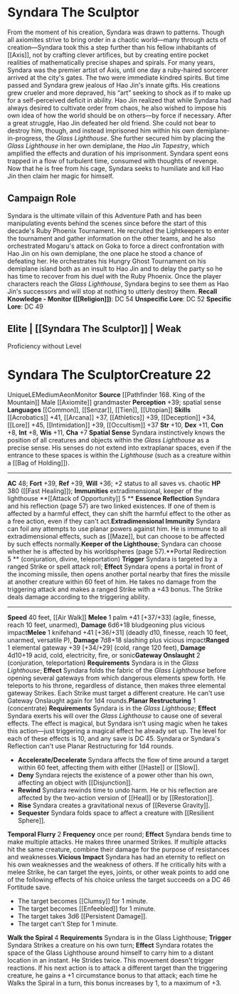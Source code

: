 ﻿---
ac: '48'
alignment: LE
all_resistance: null
burrow_speed: null
charisma: '+7'
climb_speed: null
constitution: '+8'
creature_ability:
- Attack of Opportunity
- Essence Reflection
- Extradimensional Immunity
- Gateway Onslaught
- Keeper of the Lighthouse
- Planar Restructuring
- Portal Redirection
- Spatial Sense
- Temporal Flurry
- Vicious Impact
- Walk the Spiral
creature_family: null
description: "From the moment of his creation, Syndara was drawn to patterns. Though\
  \ all axiomites strive to bring order in a chaotic world\u2014many through acts\
  \ of creation\u2014Syndara took this a step further than his fellow inhabitants\
  \ of [[DATABASE/plane/Axis|Axis]] , not by crafting clever artifices, but by creating\
  \ entire pocket realities of mathematically precise shapes and spirals. For many\
  \ years, Syndara was the premier artist of Axis, until one day a ruby-haired sorcerer\
  \ arrived at the city's gates.<br/><br/> The two were immediate kindred spirits.\
  \ But time passed and Syndara grew jealous of Hao Jin's innate gifts. His creations\
  \ grew crueler and more depraved, his \u201Cart\u201D seeking to shock as if to\
  \ make up for a self-perceived deficit in ability. Hao Jin realized that while Syndara\
  \ had always desired to cultivate order from chaos, he also wished to impose his\
  \ own idea of how the world should be on others\u2014by force if necessary. After\
  \ a great struggle, Hao Jin defeated her old friend. She could not bear to destroy\
  \ him, though, and instead imprisoned him within his own demiplane-in-progress,\
  \ the <i>Glass Lighthouse</i>. She further secured him by placing the <i>Glass Lighthouse</i>\
  \ in her own demiplane, the <i>Hao Jin Tapestry</i>, which amplified the effects\
  \ and duration of his imprisonment. Syndara spent eons trapped in a flow of turbulent\
  \ time, consumed with thoughts of revenge. Now that he is free from his cage, Syndara\
  \ seeks to humiliate and kill Hao Jin then claim her magic for himself."
dexterity: '+11'
element: null
fly_speed: null
fortitude: '+39'
hp: 380 ( fast healing 20 )
id: '1530'
immunity:
- '[[DATABASE/trait/Extradimensional|extradimensional]]'
- keeper of the lighthouse
intelligence: '+8'
land_speed: '40'
language:
- '[[DATABASE/language/Common|Common]]'
- '[[DATABASE/language/Senzar|Senzar]]'
- '[[DATABASE/language/Tien|Tien]]'
- '[[DATABASE/language/Utopian|Utopian]]'
level: '22'
max_speed: '40'
name: Syndara The Sculptor
perception: '+39'
rarity: Unique
reflex: '+39'
resistance: null
rus_type_level: null
sense:
- spatial sense
size: Medium
skill:
- '[[DATABASE/skill/Acrobatics|Acrobatics]] +41'
- '[[DATABASE/skill/Arcana|Arcana]] +37'
- '[[DATABASE/skill/Athletics|Athletics]] +39'
- '[[DATABASE/skill/Deception|Deception]] +34'
- '[[DATABASE/skill/Lore|Demiplane Lore]] +45'
- '[[DATABASE/skill/Intimidation|Intimidation]] +39'
- '[[DATABASE/skill/Occultism|Occultism]] +37'
source: '[[DATABASE/source/Pathfinder 168. King of the Mountain|Pathfinder #168: King
  of the Mountain]]'
speed:
- 40 feet
- '[[DATABASE/spell/Air Walk|air walk]]'
spell: null
strength: '+10'
strength_req: '10'
strongest_save:
- Fortitude
- Reflex
swim_speed: null
trait:
- '[[DATABASE/trait/Aeon|Aeon]]'
- '[[DATABASE/trait/Monitor|Monitor]]'
- '[[DATABASE/trait/Unique|Unique]]'
type: Creature
vision: null
weakest_save:
- Will
weakness: null
will: '+36'
wisdom: '+11'

---
# Syndara The Sculptor

From the moment of his creation, Syndara was drawn to patterns. Though all axiomites strive to bring order in a chaotic world—many through acts of creation—Syndara took this a step further than his fellow inhabitants of [[Axis]], not by crafting clever artifices, but by creating entire pocket realities of mathematically precise shapes and spirals. For many years, Syndara was the premier artist of Axis, until one day a ruby-haired sorcerer arrived at the city's gates.
 The two were immediate kindred spirits. But time passed and Syndara grew jealous of Hao Jin's innate gifts. His creations grew crueler and more depraved, his “art” seeking to shock as if to make up for a self-perceived deficit in ability. Hao Jin realized that while Syndara had always desired to cultivate order from chaos, he also wished to impose his own idea of how the world should be on others—by force if necessary. After a great struggle, Hao Jin defeated her old friend. She could not bear to destroy him, though, and instead imprisoned him within his own demiplane-in-progress, the _Glass Lighthouse_. She further secured him by placing the _Glass Lighthouse_ in her own demiplane, the _Hao Jin Tapestry_, which amplified the effects and duration of his imprisonment. Syndara spent eons trapped in a flow of turbulent time, consumed with thoughts of revenge. Now that he is free from his cage, Syndara seeks to humiliate and kill Hao Jin then claim her magic for himself.

## Campaign Role

Syndara is the ultimate villain of this Adventure Path and has been manipulating events behind the scenes since before the start of this decade's Ruby Phoenix Tournament. He recruited the Lightkeepers to enter the tournament and gather information on the other teams, and he also orchestrated Mogaru's attack on Goka to force a direct confrontation with Hao Jin on his own demiplane, the one place he stood a chance of defeating her. He orchestrates his Hungry Ghost Tournament on his demiplane island both as an insult to Hao Jin and to delay the party so he has time to recover from his duel with the Ruby Phoenix. Once the player characters reach the _Glass Lighthouse_, Syndara begins to see them as Hao Jin's successors and will stop at nothing to utterly destroy them.
**Recall Knowledge - Monitor ([[Religion]])**: DC 54
**Unspecific Lore**: DC 52
**Specific Lore**: DC 49

## Elite | [[Syndara The Sculptor]] | Weak
Proficiency without Level

# Syndara The Sculptor<span class="item-type">Creature 22</span>

<span class="trait-unique item-trait">Unique</span><span class="trait-alignment item-trait">LE</span><span class="trait-size item-trait">Medium</span><span class="item-trait">Aeon</span><span class="item-trait">Monitor</span>
**Source** [[Pathfinder 168. King of the Mountain]]
Male [[Axiomite]] grandmaster
**Perception** +39; spatial sense
**Languages** [[Common]], [[Senzar]], [[Tien]], [[Utopian]]
**Skills** [[Acrobatics]] +41, [[Arcana]] +37, [[Athletics]] +39, [[Deception]] +34, [[Lore]] +45, [[Intimidation]] +39, [[Occultism]] +37
**Str** +10, **Dex** +11, **Con** +8, **Int** +8, **Wis** +11, **Cha** +7
**Spatial Sense** Syndara instinctively knows the position of all creatures and objects within the _Glass Lighthouse_ as a precise sense. His senses do not extend into extraplanar spaces, even if the entrance to these spaces is within the _Lighthouse_ (such as a creature within a [[Bag of Holding]]).

---
**AC** 48; **Fort** +39, **Ref** +39, **Will** +36; +2 status to all saves vs. chaotic
**HP** 380 ([[Fast Healing]]); **Immunities** extradimensional, keeper of the lighthouse
<span class="in-box-ability">**[[Attack of Opportunity]] <span class="action-icon">5</span> ** </span><span class="in-box-ability">**Essence Reflection** Syndara and his reflection (page 57) are two linked existences. If one of them is affected by a harmful effect, they can shift the harmful effect to the other as a free action, even if they can't act.</span><span class="in-box-ability">**Extradimensional Immunity** Syndara can foil any attempts to use planar powers against him. He is immune to all extradimensional effects, such as [[Maze]], but can choose to be affected by such effects normally.</span><span class="in-box-ability">**Keeper of the Lighthouse**; Syndara can choose whether he is affected by his worldspheres (page 57).</span><span class="in-box-ability">**Portal Redirection <span class="action-icon">5</span> ** (conjuration, divine, teleportation) **Trigger** Syndara is targeted by a ranged Strike or spell attack roll; **Effect** Syndara opens a portal in front of the incoming missile, then opens another portal nearby that fires the missile at another creature within 60 feet of him. He takes no damage from the triggering attack and makes a ranged Strike with a +43 bonus. The Strike deals damage according to the triggering ability.</span>

---
**Speed** 40 feet, [[Air Walk]]
<span class="in-box-ability">**Melee** <span class="action-icon">1</span> palm +41 [+37/+33] (agile, finesse, reach 10 feet, unarmed), **Damage** 6d6+18 bludgeoning plus vicious impact</span><span class="in-box-ability">**Melee** <span class="action-icon">1</span> knifehand +41 [+36/+31] (deadly d10, finesse, reach 10 feet, unarmed, versatile P), **Damage** 7d8+18 slashing plus vicious impact</span><span class="in-box-ability">**Ranged** <span class="action-icon">1</span> elemental gateway +39 [+34/+29] (cold, range 120 feet), **Damage** 4d10+19 acid, cold, electricity, fire, or sonic</span><span class="in-box-ability">**Gateway Onslaught** <span class="action-icon">2</span> (conjuration, teleportation) **Requirements** Syndara is in the _Glass Lighthouse_; **Effect** Syndara folds the fabric of the _Glass Lighthouse_ before opening several gateways from which dangerous elements spew forth. He teleports to his throne, regardless of distance, then makes three elemental gateway Strikes. Each Strike must target a different creature. He can't use Gateway Onslaught again for 1d4 rounds.</span><span class="in-box-ability">**Planar Restructuring** <span class="action-icon">1</span> (concentrate) **Requirements** Syndara is in the _Glass Lighthouse_; **Effect** Syndara exerts his will over the _Glass Lighthouse_ to cause one of several effects. The effect is magical, but Syndara isn't using magic when he takes this action—just triggering a magical effect he already set up. The level for each of these effects is 10, and any save is DC 45. Syndara or Syndara's Reflection can't use Planar Restructuring for 1d4 rounds.

* **Accelerate/Decelerate** Syndara affects the flow of time around a target within 60 feet, affecting them with either [[Haste]] or [[Slow]].
* **Deny** Syndara rejects the existence of a power other than his own, affecting an object with [[Disjunction]].
* **Rewind** Syndara rewinds time to undo harm. He or his reflection are affected by the two-action version of [[Heal]] or by [[Restoration]].
* **Rise** Syndara creates a gravitational nexus of [[Reverse Gravity]].
* **Sequester** Syndara folds space to affect a creature with [[Resilient Sphere]].

</span><span class="in-box-ability">**Temporal Flurry** <span class="action-icon">2</span> **Frequency** once per round; **Effect** Syndara bends time to make multiple attacks. He makes three unarmed Strikes. If multiple attacks hit the same creature, combine their damage for the purpose of resistances and weaknesses.</span><span class="in-box-ability">**Vicious Impact** Syndara has had an eternity to reflect on his own weaknesses and the weakness of others. If he critically hits with a melee Strike, he can target the eyes, joints, or other weak points to add one of the following effects of his choice unless the target succeeds on a DC 46 Fortitude save.

* The target becomes [[Clumsy]] for 1 minute.
* The target becomes [[Enfeebled]] for 1 minute.
* The target takes 3d6 [[Persistent Damage]].
* The target can't Step for 1 minute.

</span><span class="in-box-ability">**Walk the Spiral** <span class="action-icon">4</span> **Requirements** Syndara is in the Glass Lighthouse; **Trigger** Syndara Strikes a creature on his own turn; **Effect** Syndara rotates the space of the Glass Lighthouse around himself to carry him to a distant location in an instant. He Strides twice. This movement doesn't trigger reactions. If his next action is to attack a different target than the triggering creature, he gains a +1 circumstance bonus to that attack; each time he Walks the Spiral in a turn, this bonus increases by 1, to a maximum of +3.</span>
